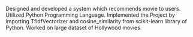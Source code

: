 Designed and developed a system which recommends movie to users.
Utilized Python Programming Language.
Implemented the Project by importing TfidfVectorizer and cosine_similarity from scikit-learn library of Python.
Worked on large dataset of Hollywood movies.
